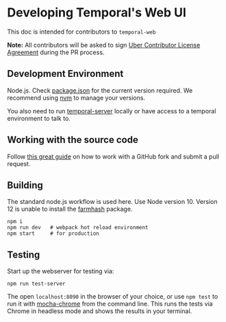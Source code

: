 # Developing Temporal's Web UI

This doc is intended for contributors to `temporal-web`

**Note:** All contributors will be asked to sign [Uber Contributor License Agreement](http://t.temporalio.com/cla) during the PR process.

## Development Environment

Node.js. Check [package.json](https://github.com/temporalio/temporal-web/blob/master/package.json) for the current version required. We recommend using [nvm](https://github.com/creationix/nvm) to manage your versions.

You also need to run [temporal-server](https://github.com/temporalio/temporal) locally or have access to a temporal environment to talk to.

## Working with the source code

Follow [this great guide](https://gist.github.com/Chaser324/ce0505fbed06b947d962) on how to work with a GitHub fork and submit a pull request.

## Building

The standard node.js workflow is used here. Use Node version 10. Version 12 is unable to install the 
[farmhash](https://www.npmjs.com/package/farmhash) package.

```
npm i
npm run dev   # webpack hot reload environment
npm start     # for production
```

## Testing

Start up the webserver for testing via:

```
npm run test-server
```

The open `localhost:8090` in the browser of your choice, or use `npm test` to run it with [mocha-chrome](https://www.npmjs.com/package/mocha-chrome) from the command line. This runs the tests via Chrome in headless mode and shows the results in your terminal.
